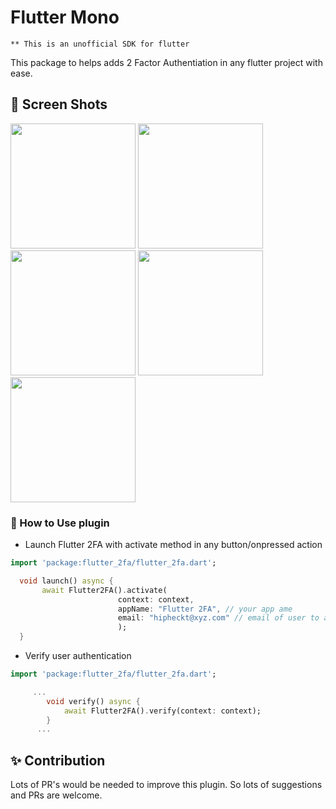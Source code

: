 # Flutter Mono

`** This is an unofficial SDK for flutter`

This package to helps adds 2 Factor Authentiation in any flutter project with ease.

## 📸 Screen Shots

<p float="left">
<img src="https://github.com/hipheckts/flutter_2fa/blob/main/sc_1.png?raw=true" width="200">
<img src="https://github.com/hipheckts/flutter_2fa/blob/main/sc_2.png?raw=true" width="200">
<img src="https://github.com/hipheckts/flutter_2fa/blob/main/sc_3.png?raw=true" width="200">
<img src="https://github.com/hipheckts/flutter_2fa/blob/main/sc_4.png?raw=true" width="200">
<img src="https://github.com/hipheckts/flutter_2fa/blob/main/sc_5.png?raw=true" width="200">
</p>

### 🚀 How to Use plugin

- Launch Flutter 2FA with activate method in any button/onpressed action

```dart
import 'package:flutter_2fa/flutter_2fa.dart';

  void launch() async {
       await Flutter2FA().activate(
                        context: context,
                        appName: "Flutter 2FA", // your app ame
                        email: "hipheckt@xyz.com" // email of user to authenticate
                        );
  }
```

- Verify user authentication

```dart
import 'package:flutter_2fa/flutter_2fa.dart';

     ...
        void verify() async {
            await Flutter2FA().verify(context: context);
        }
      ...

```

## ✨ Contribution

Lots of PR's would be needed to improve this plugin. So lots of suggestions and PRs are welcome.
